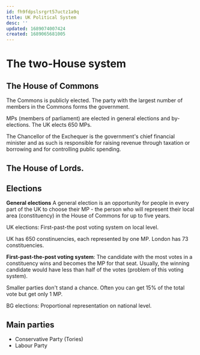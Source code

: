 ```yaml
---
id: fh9fdpslsrgrt57uctz1a9q
title: UK Political System
desc: ''
updated: 1689074007424
created: 1689065681005
---
```



# The two-House system

## The House of Commons 

The Commons is publicly elected. The party with the largest number of members in the Commons forms the government.

MPs (members of parliament) are elected in general elections and by-elections.
The UK elects 650 MPs.


The Chancellor of the Exchequer is the government's chief financial minister and as such is responsible for raising revenue through taxation or borrowing and for controlling public spending.


## The House of Lords. 


## Elections

**General elections**
A general election is an opportunity for people in every part of the UK to choose their MP - the person who will represent their local area (constituency) in the House of Commons for up to five years.

UK elections: First-past-the post voting system on local level.

UK has 650 constinuencies, each represented by one MP. London has 73 constituencies.


**First-past-the-post voting system**: The candidate with the most votes in a constituency wins and becomes the MP for that seat. Usually, the winning candidate would have less than half of the votes (problem of this voting system).

Smaller parties don't stand a chance. Often you can get 15% of the total vote but get only 1 MP.

BG elections: Proportional representation on national level.

## Main parties

- Conservative Party (Tories)
- Labour Party 

